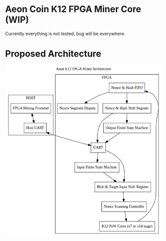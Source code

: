 # Aeon Coin K12 FPGA Miner Core (WIP)

Currently everything is not tested, bug will be everywhere.

# Proposed Architecture
![Proposed Architecture](https://raw.githubusercontent.com/NeoChen1024/Aeon-K12-FPGA-Miner/master/arch.png)
